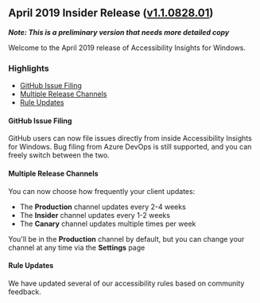 ## April 2019 Insider Release ([v1.1.0828.01](https://github.com/Microsoft/accessibility-insights-windows/releases/tag/v1.1.0828.01))

***Note: This is a preliminary version that needs more detailed copy***

Welcome to the April 2019 release of Accessibility Insights for Windows.

### Highlights

  - [GitHub Issue Filing](#github-issue-filing)
  - [Multiple Release Channels](#multiple-release-channels)
  - [Rule Updates](#rule-updates)

#### GitHub Issue Filing

GitHub users can now file issues directly from inside Accessibility Insights for Windows. Bug filing from Azure DevOps is still supported, and you can freely switch between the two.

#### Multiple Release Channels

You can now choose how frequently your client updates:
- The **Production** channel updates every 2-4 weeks
- The **Insider** channel updates every 1-2 weeks
- The **Canary** channel updates multiple times per week

You'll be in the **Production** channel by default, but you can change your channel at any time via the **Settings** page

#### Rule Updates

We have updated several of our accessibility rules based on community feedback.
